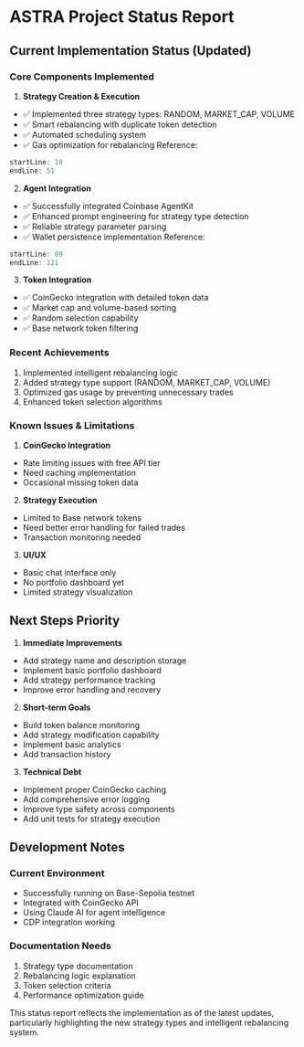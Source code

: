 # ASTRA Project Status Report

## Current Implementation Status (Updated)

### Core Components Implemented

1. **Strategy Creation & Execution**
- ✅ Implemented three strategy types: RANDOM, MARKET_CAP, VOLUME
- ✅ Smart rebalancing with duplicate token detection
- ✅ Automated scheduling system
- ✅ Gas optimization for rebalancing
Reference:
```typescript:astra-app/src/lib/strategies/executor.ts
startLine: 10
endLine: 51
```

2. **Agent Integration**
- ✅ Successfully integrated Coinbase AgentKit
- ✅ Enhanced prompt engineering for strategy type detection
- ✅ Reliable strategy parameter parsing
- ✅ Wallet persistence implementation
Reference:
```typescript:astra-app/src/lib/agent/chatbot.ts
startLine: 89
endLine: 121
```
3. **Token Integration**
- ✅ CoinGecko integration with detailed token data
- ✅ Market cap and volume-based sorting
- ✅ Random selection capability
- ✅ Base network token filtering

### Recent Achievements
1. Implemented intelligent rebalancing logic
2. Added strategy type support (RANDOM, MARKET_CAP, VOLUME)
3. Optimized gas usage by preventing unnecessary trades
4. Enhanced token selection algorithms

### Known Issues & Limitations

1. **CoinGecko Integration**
- Rate limiting issues with free API tier
- Need caching implementation
- Occasional missing token data

2. **Strategy Execution**
- Limited to Base network tokens
- Need better error handling for failed trades
- Transaction monitoring needed

3. **UI/UX**
- Basic chat interface only
- No portfolio dashboard yet
- Limited strategy visualization

## Next Steps Priority

1. **Immediate Improvements**
- Add strategy name and description storage
- Implement basic portfolio dashboard
- Add strategy performance tracking
- Improve error handling and recovery

2. **Short-term Goals**
- Build token balance monitoring
- Add strategy modification capability
- Implement basic analytics
- Add transaction history

3. **Technical Debt**
- Implement proper CoinGecko caching
- Add comprehensive error logging
- Improve type safety across components
- Add unit tests for strategy execution

## Development Notes

### Current Environment
- Successfully running on Base-Sepolia testnet
- Integrated with CoinGecko API
- Using Claude AI for agent intelligence
- CDP integration working

### Documentation Needs
1. Strategy type documentation
2. Rebalancing logic explanation
3. Token selection criteria
4. Performance optimization guide

This status report reflects the implementation as of the latest updates, particularly highlighting the new strategy types and intelligent rebalancing system.

